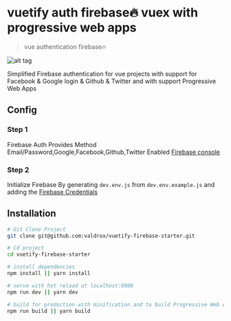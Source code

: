 # vuetify auth firebase🔥 vuex with progressive web apps

> vue authentication firebase🔥

![alt tag](https://i.imgur.com/5AnRW5j.png)

Simplified Firebase authentication for vue projects with support for Facebook & Google login & Github & Twitter and with support Progressive Web Apps

## Config

### Step 1

Firebase Auth Provides Method Email/Password,Google,Facebook,Github,Twitter Enabled [Firebase console](https://console.firebase.google.com/)

### Step 2

Initialize Firebase By generating `dev.env.js` from `dev.env.example.js` and adding the [Firebase Credentials](https://console.firebase.google.com/)

## Installation

```bash
# Git Clone Project
git clone git@github.com:valdrox/vuetify-firebase-starter.git

# Cd project
cd vuetify-firebase-starter

# install dependencies
npm install || yarn install

# serve with hot reload at localhost:8080
npm run dev || yarn dev

# build for production with minification and to build Progressive Web Apps
npm run build || yarn build


```
